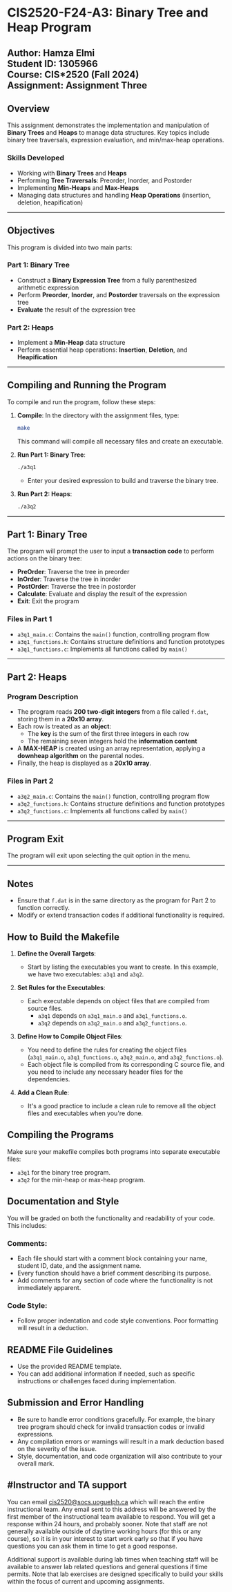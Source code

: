 # **CIS2520-F24-A3: Binary Tree and Heap Program**

**Author**: Hamza Elmi  
**Student ID**: 1305966  
**Course**: CIS*2520 (Fall 2024)  
**Assignment**: Assignment Three  
---

## Overview

This assignment demonstrates the implementation and manipulation of **Binary Trees** and **Heaps** to manage data structures. Key topics include binary tree traversals, expression evaluation, and min/max-heap operations.

### Skills Developed

- Working with **Binary Trees** and **Heaps**
- Performing **Tree Traversals**: Preorder, Inorder, and Postorder
- Implementing **Min-Heaps** and **Max-Heaps**
- Managing data structures and handling **Heap Operations** (insertion, deletion, heapification)

---

## Objectives

This program is divided into two main parts:

### Part 1: Binary Tree
- Construct a **Binary Expression Tree** from a fully parenthesized arithmetic expression
- Perform **Preorder**, **Inorder**, and **Postorder** traversals on the expression tree
- **Evaluate** the result of the expression tree

### Part 2: Heaps
- Implement a **Min-Heap** data structure
- Perform essential heap operations: **Insertion**, **Deletion**, and **Heapification**

---

## Compiling and Running the Program

To compile and run the program, follow these steps:

1. **Compile**: In the directory with the assignment files, type:
    ```bash
    make
    ```
   This command will compile all necessary files and create an executable.

2. **Run Part 1: Binary Tree**:
    ```bash
    ./a3q1
    ```
   - Enter your desired expression to build and traverse the binary tree.

3. **Run Part 2: Heaps**:
    ```bash
    ./a3q2
    ```

---

## Part 1: Binary Tree

The program will prompt the user to input a **transaction code** to perform actions on the binary tree:

- **PreOrder**: Traverse the tree in preorder
- **InOrder**: Traverse the tree in inorder
- **PostOrder**: Traverse the tree in postorder
- **Calculate**: Evaluate and display the result of the expression
- **Exit**: Exit the program

### Files in Part 1

- `a3q1_main.c`: Contains the `main()` function, controlling program flow
- `a3q1_functions.h`: Contains structure definitions and function prototypes
- `a3q1_functions.c`: Implements all functions called by `main()`

---

## Part 2: Heaps

### Program Description

- The program reads **200 two-digit integers** from a file called `f.dat`, storing them in a **20x10 array**.
- Each row is treated as an **object**:
    - The **key** is the sum of the first three integers in each row
    - The remaining seven integers hold the **information content**
- A **MAX-HEAP** is created using an array representation, applying a **downheap algorithm** on the parental nodes.
- Finally, the heap is displayed as a **20x10 array**.

### Files in Part 2

- `a3q2_main.c`: Contains the `main()` function, controlling program flow
- `a3q2_functions.h`: Contains structure definitions and function prototypes
- `a3q2_functions.c`: Implements all functions called by `main()`

---

## Program Exit

The program will exit upon selecting the quit option in the menu.

---

## Notes

- Ensure that `f.dat` is in the same directory as the program for Part 2 to function correctly.
- Modify or extend transaction codes if additional functionality is required.

## How to Build the Makefile

1. **Define the Overall Targets**:
   - Start by listing the executables you want to create. In this example, we have two executables: `a3q1` and `a3q2`.

2. **Set Rules for the Executables**:
   - Each executable depends on object files that are compiled from source files. 
     - `a3q1` depends on `a3q1_main.o` and `a3q1_functions.o`.
     - `a3q2` depends on `a3q2_main.o` and `a3q2_functions.o`.

3. **Define How to Compile Object Files**:
   - You need to define the rules for creating the object files (`a3q1_main.o`, `a3q1_functions.o`, `a3q2_main.o`, and `a3q2_functions.o`).
   - Each object file is compiled from its corresponding C source file, and you need to include any necessary header files for the dependencies.

4. **Add a Clean Rule**:
   - It's a good practice to include a clean rule to remove all the object files and executables when you're done.

## Compiling the Programs

Make sure your makefile compiles both programs into separate executable files:
- `a3q1` for the binary tree program.
- `a3q2` for the min-heap or max-heap program.

## Documentation and Style

You will be graded on both the functionality and readability of your code. This includes:

### Comments:
- Each file should start with a comment block containing your name, student ID, date, and the assignment name.
- Every function should have a brief comment describing its purpose.
- Add comments for any section of code where the functionality is not immediately apparent.

### Code Style:
- Follow proper indentation and code style conventions. Poor formatting will result in a deduction.

## README File Guidelines

- Use the provided README template.
- You can add additional information if needed, such as specific instructions or challenges faced during implementation.

## Submission and Error Handling

- Be sure to handle error conditions gracefully. For example, the binary tree program should check for invalid transaction codes or invalid expressions.
- Any compilation errors or warnings will result in a mark deduction based on the severity of the issue.
- Style, documentation, and code organization will also contribute to your overall mark.

## #Instructor and TA support

You can email [cis2520@socs.uoguelph.ca](mailto:cis2520@socs.uoguelph.ca) which will reach the entire instructional team.  Any email sent to this address will be answered by the first member of the instructional team available to respond.  You will get a response within 24 hours, and probably sooner.  Note that staff are not generally available outside of daytime working hours (for this or any course), so it is in your interest to start work early so that if you have questions you can ask them in time to get a good response.

Additional support is available during lab times when teaching staff will be available to answer lab related questions and general questions if time permits.  Note that lab exercises are designed specifically to build your skills within the focus of current and upcoming assignments.